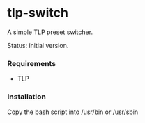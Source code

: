 # tlp-switch

A simple TLP preset switcher.

Status: initial version.

### Requirements
- TLP

### Installation
Copy the bash script into /usr/bin or /usr/sbin


